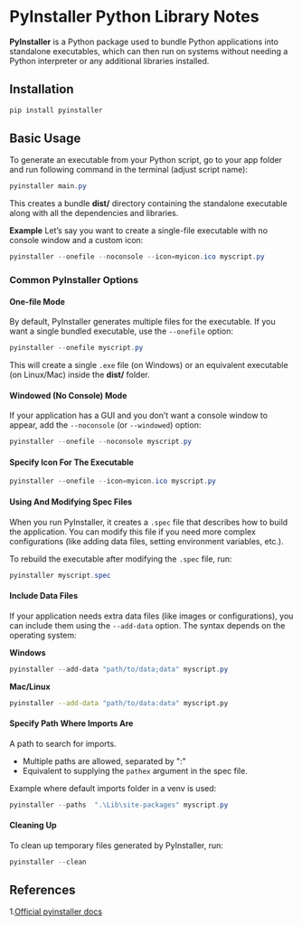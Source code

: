 # PyInstaller Python Library Notes

**PyInstaller** is a Python package used to bundle Python applications into standalone executables, which can then run on systems without needing a Python interpreter or any additional libraries installed.


## Installation

```powershell
pip install pyinstaller
```


## Basic Usage

To generate an executable from your Python script, go to your app folder and run following command in the terminal (adjust script name):

```powershell
pyinstaller main.py
```

This creates a bundle **dist/** directory containing the standalone executable along with all the dependencies and libraries.

**Example**
Let’s say you want to create a single-file executable with no console window and a custom icon:

```powershell
pyinstaller --onefile --noconsole --icon=myicon.ico myscript.py
```

### Common PyInstaller Options

#### One-file Mode
By default, PyInstaller generates multiple files for the executable. If you want a single bundled executable, use the `--onefile` option: 

```powershell
pyinstaller --onefile myscript.py
```

This will create a single `.exe` file (on Windows) or an equivalent executable (on Linux/Mac) inside the **dist/** folder.

#### Windowed (No Console) Mode
If your application has a GUI and you don’t want a console window to appear, add the `--noconsole` (or `--windowed`) option:

```powershell
pyinstaller --onefile --noconsole myscript.py
```

#### Specify Icon For The Executable

```powershell
pyinstaller --onefile --icon=myicon.ico myscript.py
```

#### Using And Modifying Spec Files
When you run PyInstaller, it creates a `.spec` file that describes how to build the application. You can modify this file if you need more complex configurations (like adding data files, setting environment variables, etc.).

To rebuild the executable after modifying the `.spec` file, run:

```powershell
pyinstaller myscript.spec
```

#### Include Data Files

If your application needs extra data files (like images or configurations), you can include them using the `--add-data` option. The syntax depends on the operating system:

**Windows**
```powershell
pyinstaller --add-data "path/to/data;data" myscript.py
```

**Mac/Linux**
```bash
pyinstaller --add-data "path/to/data:data" myscript.py
```


#### Specify Path Where Imports Are

A path to search for imports.
* Multiple paths are allowed, separated by ":"
* Equivalent to supplying the `pathex` argument in the spec file.

Example where default imports folder in a venv is used:

```powershell
pyinstaller --paths  ".\Lib\site-packages" myscript.py
```

#### Cleaning Up
To clean up temporary files generated by PyInstaller, run:

```powershell
pyinstaller --clean
```


## References

1.[Official pyinstaller docs](https://pyinstaller.org/en/stable/usage.html)
